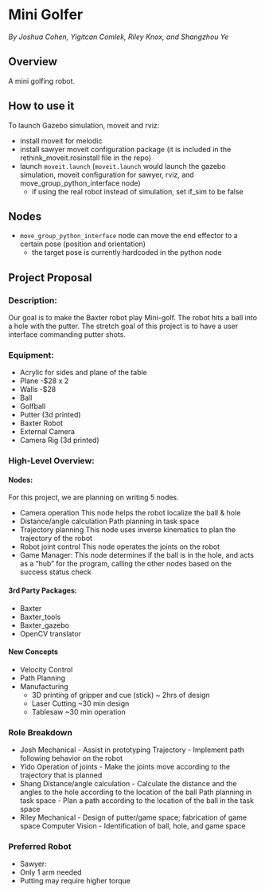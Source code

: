 # Mini Golfer

*By Joshua Cohen, Yigitcan Comlek, Riley Knox, and Shangzhou Ye*

## Overview

A mini golfing robot. 

## How to use it

To launch Gazebo simulation, moveit and rviz:

- install moveit for melodic
- install sawyer moveit configuration package (it is included in the rethink_moveit.rosinstall file in the repo)
- launch `moveit.launch` (`moveit.launch` would launch the gazebo simulation, moveit configuration for sawyer, rviz, and move_group_python_interface node)
   - if using the real robot instead of simulation, set if_sim to be false

## Nodes

- `move_group_python_interface` node can move the end effector to a certain pose (position and orientation)
  - the target pose is currently hardcoded in the python node

## Project Proposal

### Description:
Our goal is to make the Baxter robot play Mini-golf. The robot hits a ball into a hole with the putter. The stretch goal of this project is to have a user interface commanding putter shots. 

### Equipment:
* Acrylic for sides and plane of the table
* Plane -$28 x 2
* Walls -$28
* Ball
* Golfball
* Putter (3d printed)
* Baxter Robot
* External Camera
* Camera Rig (3d printed)

### High-Level Overview:
#### Nodes:
For this project, we are planning on writing 5 nodes.
* Camera operation
This node helps the robot localize the ball & hole 
* Distance/angle calculation
Path planning in task space
* Trajectory planning
This node uses inverse kinematics to plan the trajectory of the robot
* Robot joint control
This node operates the joints on the robot
* Game Manager:
This node determines if the ball is in the hole, and acts as a “hub” for the program, calling the other nodes based on the success status check
#### 3rd Party Packages:
* Baxter
* Baxter_tools
* Baxter_gazebo
* OpenCV translator
#### New Concepts
* Velocity Control
* Path Planning
* Manufacturing 
  * 3D printing of gripper and cue (stick) ~ 2hrs of design
  * Laser Cutting ~30 min design 
  * Tablesaw ~30 min operation 

### Role Breakdown
* Josh
Mechanical - Assist in prototyping
Trajectory - Implement path following behavior on the robot
* Yido
Operation of joints - Make the joints move according to the trajectory that is planned
* Shang
Distance/angle calculation - Calculate the distance and the angles to the hole according to the location of the ball
Path planning in task space - Plan a path according to the location of the ball in the task space
* Riley
Mechanical - Design of putter/game space; fabrication of game space
Computer Vision - Identification of ball, hole, and game space

### Preferred Robot
* Sawyer:
 * Only 1 arm needed
 * Putting may require higher torque

